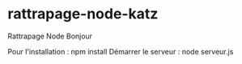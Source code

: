 # rattrapage-node-katz
Rattrapage Node
Bonjour

Pour l'installation : npm install 
Démarrer le serveur : node serveur.js
